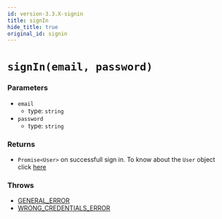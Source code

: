 ```yaml
---
id: version-3.3.X-signin
title: signIn
hide_title: true
original_id: signin
---
```


# ``signIn(email, password)``

### Parameters
- ``email``
  - type: ``string``
- ``password``
  - type: ``string``

### Returns
- ``Promise<User>`` on successfull sign in. To know about the ``User`` object click [here](https://github.com/supertokens/core-driver-interface/wiki#userr)

### Throws
- [GENERAL_ERROR](./../errors/general_error)
- [WRONG_CREDENTIALS_ERROR](./errors/wrong_credentials_error)